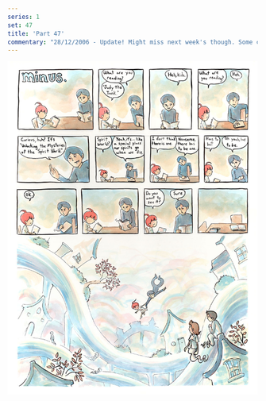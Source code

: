 ```yaml
---
series: 1
set: 47
title: 'Part 47'
commentary: "28/12/2006 - Update! Might miss next week's though. Some comic pages were ruined a few days ago and I have to redo them and might not be able to get the next minus done in time. We'll see!"
---
```


![](../../../../assets/minus/part-47/minus47.jpg)